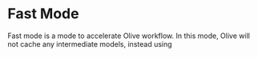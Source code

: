 # Fast Mode

Fast mode is a mode to accelerate Olive workflow. In this mode, Olive will not cache any intermediate models, instead using 